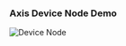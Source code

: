 ### Axis Device Node Demo
![Device Node](https://github.com/pandosme/flows/blob/master/preview/Axis%20Device%20Node.JPG)
